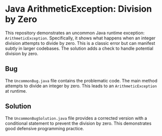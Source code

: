 # Java ArithmeticException: Division by Zero

This repository demonstrates an uncommon Java runtime exception: `ArithmeticException`.  Specifically, it shows what happens when an integer division attempts to divide by zero. This is a classic error but can manifest subtly in larger codebases. The solution adds a check to handle potential division by zero.

## Bug
The `UncommonBug.java` file contains the problematic code.  The main method attempts to divide an integer by zero.  This leads to an `ArithmeticException` at runtime.

## Solution
The `UncommonBugSolution.java` file provides a corrected version with a conditional statement to prevent the division by zero. This demonstrates good defensive programming practice.